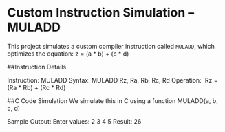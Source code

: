 
# Custom Instruction Simulation – MULADD
This project simulates a custom compiler instruction called `MULADD`, which optimizes the equation:
z = (a * b) + (c * d)

##Instruction Details

Instruction: MULADD
Syntax: MULADD Rz, Ra, Rb, Rc, Rd
Operation: `Rz = (Ra * Rb) + (Rc * Rd)


##C Code Simulation
We simulate this in C using a function MULADD(a, b, c, d)

 Sample Output: 
 Enter values: 2 3 4 5
 Result: 26

